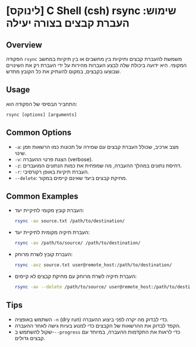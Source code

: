 # [לינוקס] C Shell (csh) rsync שימוש: העברת קבצים בצורה יעילה

## Overview
הפקודה `rsync` משמשת להעברת קבצים ותיקיות בין מחשבים או בין תיקיות במחשב המקומי. היא ידועה ביכולת שלה לבצע העברות מהירות על ידי העברת רק את השינויים שבוצעו בקבצים, במקום להעתיק את כל הקובץ מחדש.

## Usage
התחביר הבסיסי של הפקודה הוא:
```
rsync [options] [arguments]
```

## Common Options
- `-a`: מצב ארכיב, שכולל העברת קבצים עם שמירה על תכונות כמו הרשאות וזמן שינוי.
- `-v`: הצגת פרטי ההעברה (verbose).
- `-z`: דחיסת נתונים במהלך ההעברה, מה שמפחית את כמות הנתונים המועברים.
- `-r`: העברת תיקיות באופן רקורסיבי.
- `--delete`: מחיקת קבצים ביעד שאינם קיימים במקור.

## Common Examples
- העברת קובץ מקומי לתיקיית יעד:
  ```bash
  rsync -av source.txt /path/to/destination/
  ```

- העברת תיקיה מקומית לתיקיית יעד:
  ```bash
  rsync -av /path/to/source/ /path/to/destination/
  ```

- העברת קובץ לשרת מרוחק:
  ```bash
  rsync -avz source.txt user@remote_host:/path/to/destination/
  ```

- העברת תיקיה לשרת מרוחק עם מחיקת קבצים לא קיימים:
  ```bash
  rsync -av --delete /path/to/source/ user@remote_host:/path/to/destination/
  ```

## Tips
- השתמש באופציה `-n` (dry run) כדי לבדוק מה יקרה לפני ביצוע ההעברה.
- הקפד לבדוק את ההרשאות של הקבצים כדי למנוע בעיות גישה לאחר ההעברה.
- שקול להשתמש ב-`--progress` כדי לראות את התקדמות ההעברה, במיוחד עם קבצים גדולים.